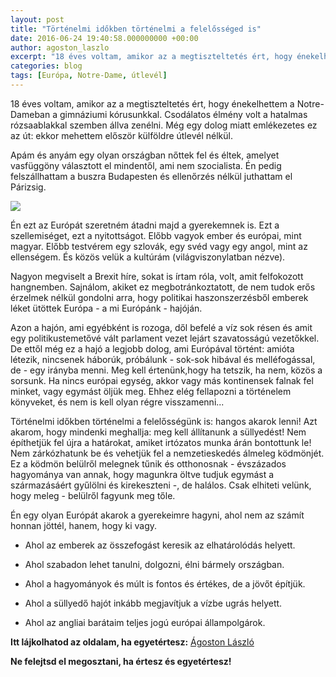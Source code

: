 ```yaml
---
layout: post
title: "Történelmi időkben történelmi a felelősséged is"
date: 2016-06-24 19:40:58.000000000 +00:00
author: agoston_laszlo
excerpt: "18 éves voltam, amikor az a megtiszteltetés ért, hogy énekelhettem a Notre-Dameban a gimnáziumi kórusunkkal. Csodálatos élmény volt a hatalmas rózsaablakkal szemben állva zenélni. Még egy dolog miatt emlékezetes ez az út: ekkor mehettem először külföldre útlevél nélkül."
categories: blog
tags: [Európa, Notre-Dame, útlevél]
---
```

18 éves voltam, amikor az a megtiszteltetés ért, hogy énekelhettem a Notre-Dameban a gimnáziumi kórusunkkal. Csodálatos élmény volt a hatalmas rózsaablakkal szemben állva zenélni. Még egy dolog miatt emlékezetes ez az út: ekkor mehettem először külföldre útlevél nélkül.

Apám és anyám egy olyan országban nőttek fel és éltek, amelyet vasfüggöny választott el mindentől, ami nem szocialista. Én pedig felszállhattam a buszra Budapesten és ellenőrzés nélkül juthattam el Párizsig.

![]({{site.baseurl}}/images/brexit.jpeg)

Én ezt az Európát szeretném átadni majd a gyerekemnek is. Ezt a szellemiséget, ezt a nyitottságot. Előbb vagyok ember és európai, mint magyar. Előbb testvérem egy szlovák, egy svéd vagy egy angol, mint az ellenségem. És közös velük a kultúrám (világviszonylatban nézve).

Nagyon megviselt a Brexit híre, sokat is írtam róla, volt, amit felfokozott hangnemben. Sajnálom, akiket ez megbotránkoztatott, de nem tudok erős érzelmek nélkül gondolni arra, hogy politikai haszonszerzésből emberek léket ütöttek Európa - a mi Európánk - hajóján.

Azon a hajón, ami egyébként is rozoga, dől befelé a víz sok résen és amit egy politikustemetővé vált parlament vezet lejárt szavatosságú vezetőkkel. De ettől még ez a hajó a legjobb dolog, ami Európával történt: amióta létezik, nincsenek háborúk, próbálunk - sok-sok hibával és melléfogással, de - egy irányba menni.
Meg kell értenünk,hogy ha tetszik, ha nem, közös a sorsunk. Ha nincs európai egység, akkor vagy más kontinensek falnak fel minket, vagy egymást öljük meg. Ehhez elég fellapozni a történelem könyveket, és nem is kell olyan régre visszamenni...

Történelmi időkben történelmi a felelősségünk is: hangos akarok lenni! Azt akarom, hogy mindenki meghallja: meg kell állítanunk a süllyedést! Nem építhetjük fel újra a határokat, amiket irtózatos munka árán bontottunk le! Nem zárkózhatunk be és vehetjük fel a nemzetieskedés álmeleg ködmönjét. Ez a ködmön belülről melegnek tűnik és otthonosnak - évszázados hagyománya van annak, hogy magunkra öltve tudjuk egymást a származásáért gyűlölni és kirekeszteni -, de halálos. Csak elhiteti velünk, hogy meleg - belülről fagyunk meg tőle.

Én egy olyan Európát akarok a gyerekeimre hagyni, ahol nem az számít honnan jöttél, hanem, hogy ki vagy.

- Ahol az emberek az összefogást keresik az elhatárolódás helyett.

- Ahol szabadon lehet tanulni, dolgozni, élni bármely országban.

- Ahol a hagyományok és múlt is fontos és értékes, de a jövőt építjük.

- Ahol a süllyedő hajót inkább megjavítjuk a vízbe ugrás helyett.

- Ahol az angliai barátaim teljes jogú európai állampolgárok.

**Itt lájkolhatod az oldalam, ha egyetértesz:**
[Ágoston László](https://www.facebook.com/agostonlaszloartist) 

**Ne felejtsd el megosztani, ha értesz és egyetértesz!**
